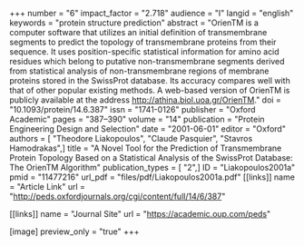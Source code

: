 +++
number = "6"
impact_factor = "2.718"
audience = "I"
langid = "english"
keywords = "protein structure prediction"
abstract = "OrienTM is a computer software that utilizes an initial definition of transmembrane segments to predict the topology of transmembrane proteins from their sequence. It uses position-specific statistical information for amino acid residues which belong to putative non-transmembrane segments derived from statistical analysis of non-transmembrane regions of membrane proteins stored in the SwissProt database. Its accuracy compares well with that of other popular existing methods. A web-based version of OrienTM is publicly available at the address http://athina.biol.uoa.gr/OrienTM."
doi = "10.1093/protein/14.6.387"
issn = "1741-0126"
publisher = "Oxford Academic"
pages = "387–390"
volume = "14"
publication = "Protein Engineering Design and Selection"
date = "2001-06-01"
editor = "Oxford"
authors = [ "Theodore Liakopoulos", "Claude Pasquier", "Stavros Hamodrakas",]
title = "A Novel Tool for the Prediction of Transmembrane Protein Topology Based on a Statistical Analysis of the SwissProt Database: The OrienTM Algorithm"
publication_types = [ "2",]
ID = "Liakopoulos2001a"
pmid = "11477216"
url_pdf = "files/pdf/Liakopoulos2001a.pdf"
[[links]]
name = "Article Link"
url = "http://peds.oxfordjournals.org/cgi/content/full/14/6/387"

[[links]]
name = "Journal Site"
url = "https://academic.oup.com/peds"

[image]
preview_only = "true"
+++
